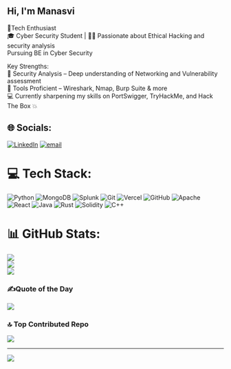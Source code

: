 ## Hi, I'm Manasvi 

🔐Tech Enthusiast<br/>
🎓 Cyber Security Student | 🕵️‍♂️ Passionate about Ethical Hacking and security analysis <br/>
Pursuing BE in Cyber Security

Key Strengths:<br/>
🧩 Security Analysis – Deep understanding of Networking and Vulnerability assessment <br/>
🧰 Tools Proficient – Wireshark, Nmap, Burp Suite & more<br/>
💻 Currently sharpening my skills on PortSwigger, TryHackMe, and Hack The Box 💥<br/>


## 🌐 Socials:
[![LinkedIn](https://img.shields.io/badge/LinkedIn-%230077B5.svg?logo=linkedin&logoColor=white)](https://linkedin.com/in/https://www.linkedin.com/in/manasvi-v-7a1412324/) [![email](https://img.shields.io/badge/Email-D14836?logo=gmail&logoColor=white)](mailto:manasviprof@gmail.com) 

# 💻 Tech Stack:
![Python](https://img.shields.io/badge/python-3670A0?style=for-the-badge&logo=python&logoColor=ffdd54) ![MongoDB](https://img.shields.io/badge/MongoDB-%234ea94b.svg?style=for-the-badge&logo=mongodb&logoColor=white) ![Splunk](https://img.shields.io/badge/splunk-%23000000.svg?style=for-the-badge&logo=splunk&logoColor=white) ![Git](https://img.shields.io/badge/git-%23F05033.svg?style=for-the-badge&logo=git&logoColor=white) ![Vercel](https://img.shields.io/badge/vercel-%23000000.svg?style=for-the-badge&logo=vercel&logoColor=white) ![GitHub](https://img.shields.io/badge/github-%23121011.svg?style=for-the-badge&logo=github&logoColor=white) ![Apache](https://img.shields.io/badge/apache-%23D42029.svg?style=for-the-badge&logo=apache&logoColor=white) ![React](https://img.shields.io/badge/react-%2320232a.svg?style=for-the-badge&logo=react&logoColor=%2361DAFB) ![Java](https://img.shields.io/badge/java-%23ED8B00.svg?style=for-the-badge&logo=openjdk&logoColor=white) ![Rust](https://img.shields.io/badge/rust-%23000000.svg?style=for-the-badge&logo=rust&logoColor=white) ![Solidity](https://img.shields.io/badge/Solidity-%23363636.svg?style=for-the-badge&logo=solidity&logoColor=white) ![C++](https://img.shields.io/badge/c++-%2300599C.svg?style=for-the-badge&logo=c%2B%2B&logoColor=white)
# 📊 GitHub Stats:
![](https://github-readme-stats.vercel.app/api?username=manasvig-cyber&theme=chartreuse-dark&hide_border=false&include_all_commits=true&count_private=false)<br/>
![](https://nirzak-streak-stats.vercel.app/?user=manasvig-cyber&theme=chartreuse-dark&hide_border=false)<br/>
![](https://github-readme-stats.vercel.app/api/top-langs/?username=manasvig-cyber&theme=chartreuse-dark&hide_border=false&include_all_commits=true&count_private=false&layout=compact)

### ✍️Quote of the Day
![](https://quotes-github-readme.vercel.app/api?type=horizontal&theme=radical)

### 🔝 Top Contributed Repo
![](https://github-contributor-stats.vercel.app/api?username=manasvig-cyber&limit=5&theme=dark&combine_all_yearly_contributions=true)

---
[![](https://visitcount.itsvg.in/api?id=manasvig-cyber&icon=0&color=0)](https://visitcount.itsvg.in)

<!-- Proudly created with GPRM ( https://gprm.itsvg.in ) -->
